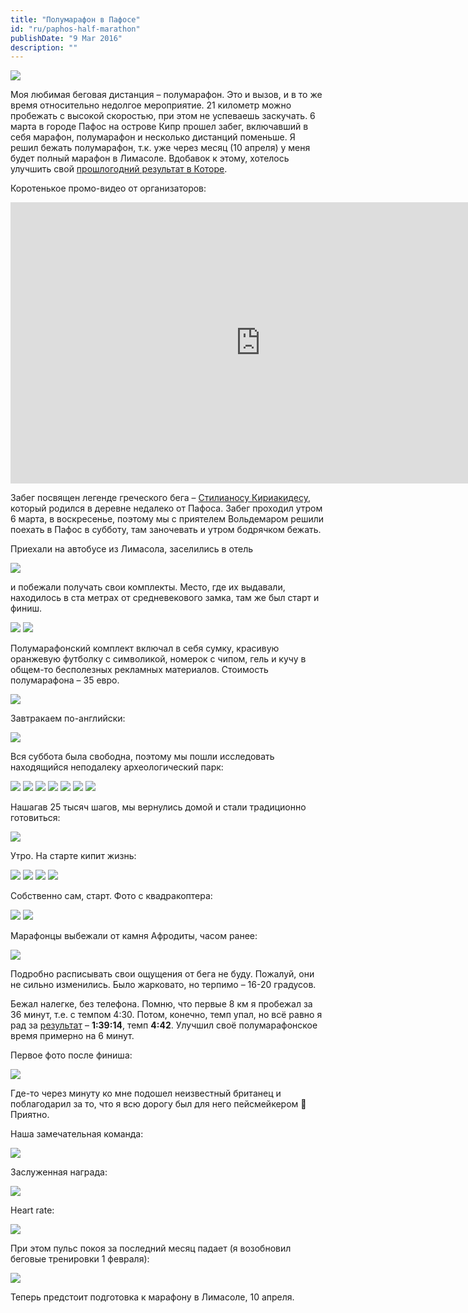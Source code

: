 ```yaml
---
title: "Полумарафон в Пафосе"
id: "ru/paphos-half-marathon"
publishDate: "9 Mar 2016"
description: ""
---
```


![](/assets/blog/paphos-half-marathon/P_20160306_082530.jpg)

Моя любимая беговая дистанция – полумарафон. Это и вызов, и в то же время относительно недолгое мероприятие. 21 километр можно пробежать с высокой скоростью, при этом не успеваешь заскучать. 6 марта в городе Пафос на острове Кипр прошел забег, включавший в себя марафон, полумарафон и несколько дистанций поменьше. Я решил бежать полумарафон, т.к. уже через месяц (10 апреля) у меня будет полный марафон в Лимасоле. Вдобавок к этому, хотелось улучшить свой [прошлогодний результат в Которе](/ru/kotor-half-marathon/).

Коротенькое промо-видео от организаторов:

<iframe 
  width="800" 
  height="450" 
  src="https://www.youtube-nocookie.com/embed/AooFiFjMQSc" 
  title="YouTube video player" 
  frameborder="0" 
  allow="accelerometer; autoplay; clipboard-write; encrypted-media; gyroscope; picture-in-picture; web-share" 
  allowfullscreen>
</iframe>

Забег посвящен легенде греческого бега – [Стилианосу Кириакидесу](https://en.wikipedia.org/wiki/Stylianos_Kyriakides), который родился в деревне недалеко от Пафоса.
Забег проходил утром 6 марта, в воскресенье, поэтому мы с приятелем Вольдемаром решили поехать в Пафос в субботу, там заночевать и утром бодрячком бежать.

Приехали на автобусе из Лимасола, заселились в отель

![](/assets/blog/paphos-half-marathon/IMG_20160305_100811.jpg)

и побежали получать свои комплекты. Место, где их выдавали, находилось в ста метрах от средневекового замка, там же был старт и финиш.

![](/assets/blog/paphos-half-marathon/IMG_20160305_104128.jpg)
![](/assets/blog/paphos-half-marathon/IMG_20160305_103746.jpg)

Полумарафонский комплект включал в себя сумку, красивую оранжевую футболку с символикой, номерок с чипом, гель и кучу в общем-то бесполезных рекламных материалов. Стоимость полумарафона – 35 евро.

![](/assets/blog/paphos-half-marathon/IMG_20160305_110016.jpg)

Завтракаем по-английски:

![](/assets/blog/paphos-half-marathon/IMG_20160305_110453.jpg)

Вся суббота была свободна, поэтому мы пошли исследовать находящийся неподалеку археологический парк:

![](/assets/blog/paphos-half-marathon/IMG_20160305_121157.jpg)
![](/assets/blog/paphos-half-marathon/2016-03-05-12.56.50.jpg)
![](/assets/blog/paphos-half-marathon/IMG_20160305_122342.jpg)
![](/assets/blog/paphos-half-marathon/IMG_20160305_130729.jpg)
![](/assets/blog/paphos-half-marathon/IMG_20160305_132559.jpg)
![](/assets/blog/paphos-half-marathon/IMG_20160305_133710.jpg)
![](/assets/blog/paphos-half-marathon/IMG_20160305_135513.jpg)

Нашагав 25 тысяч шагов, мы вернулись домой и стали традиционно готовиться:

![](/assets/blog/paphos-half-marathon/IMG_20160305_201937.jpg)

Утро. На старте кипит жизнь:

![](/assets/blog/paphos-half-marathon/2016-03-06-08.03.36.jpg)
![](/assets/blog/paphos-half-marathon/2016-03-06-08.05.08.jpg)
![](/assets/blog/paphos-half-marathon/2016-03-06-08.07.01.jpg)
![](/assets/blog/paphos-half-marathon/P_20160306_080820.jpg)

Собственно сам, старт. Фото с квадракоптера:

![](/assets/blog/paphos-half-marathon/12819384_680394268730816_1355788499301354613_o.jpg)
![](/assets/blog/paphos-half-marathon/12828282_680395748730668_6728472839737813925_o.jpg)

Марафонцы выбежали от камня Афродиты, часом ранее:

![](/assets/blog/paphos-half-marathon/12829106_680393915397518_198808702956634108_o.jpg)

Подробно расписывать свои ощущения от бега не буду. Пожалуй, они не сильно изменились. Было жарковато, но терпимо – 16-20 градусов.

Бежал налегке, без телефона. Помню, что первые 8 км я пробежал за 36 минут, т.е. с темпом 4:30. Потом, конечно, темп упал, но всё равно я рад за [результат](https://nl.mylaps.com/evenementen/uitslagen/2016/mar/6/cyprus/21KTot.html) – **1:39:14**, темп **4:42**. Улучшил своё полумарафонское время примерно на 6 минут.

Первое фото после финиша:

![](/assets/blog/paphos-half-marathon/P_20160306_100516.jpg)

Где-то через минуту ко мне подошел неизвестный британец и поблагодарил за то, что я всю дорогу был для него пейсмейкером 🙂 Приятно.

Наша замечательная команда:

![](/assets/blog/paphos-half-marathon/team.jpg)

Заслуженная награда:

![](/assets/blog/paphos-half-marathon/IMG_20160306_105903.jpg)

Heart rate:

![](/assets/blog/paphos-half-marathon/2016-03-06-Paphos.png)

При этом пульс покоя за последний месяц падает (я возобновил беговые тренировки 1 февраля):

![](/assets/blog/paphos-half-marathon/Fitbit-HR.png)

Теперь предстоит подготовка к марафону в Лимасоле, 10 апреля.
